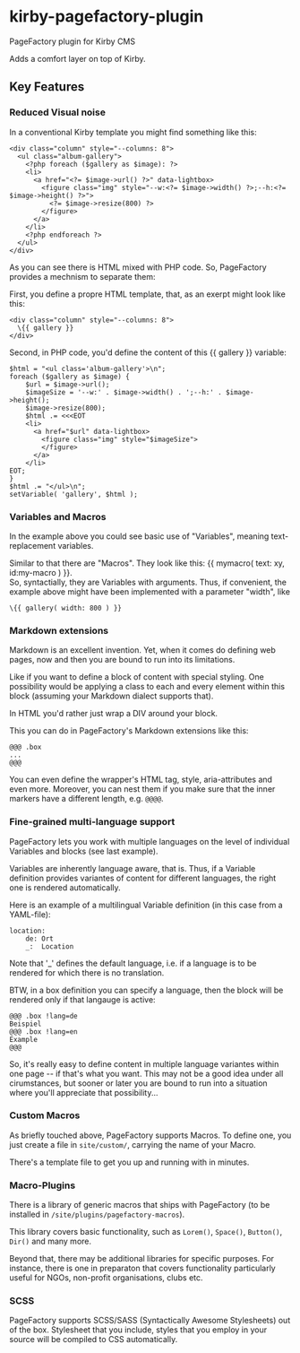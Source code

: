 # kirby-pagefactory-plugin

PageFactory plugin for Kirby CMS

Adds a comfort layer on top of Kirby.

## Key Features

### Reduced Visual noise

In a conventional Kirby template you might find something like this:

    <div class="column" style="--columns: 8">
      <ul class="album-gallery">
        <?php foreach ($gallery as $image): ?>
        <li>
          <a href="<?= $image->url() ?>" data-lightbox>
            <figure class="img" style="--w:<?= $image->width() ?>;--h:<?= $image->height() ?>">
              <?= $image->resize(800) ?>
            </figure>
          </a>
        </li>
        <?php endforeach ?>
      </ul>
    </div>

As you can see there is HTML mixed with PHP code.
So, PageFactory provides a mechnism to separate them:

First, you define a propre HTML template, that, as an exerpt might look like this:

    <div class="column" style="--columns: 8">
      \{{ gallery }}
    </div>

Second, in PHP code, you'd define the content of this \{{ gallery }} variable:

	$html = "<ul class='album-gallery'>\n";
    foreach ($gallery as $image) {
    	$url = $image->url();
    	$imageSize = '--w:' . $image->width() . ';--h:' . $image->height();
    	$image->resize(800);
    	$html .= <<<EOT
        <li>
          <a href="$url" data-lightbox>
            <figure class="img" style="$imageSize">
            </figure>
          </a>
        </li>
    EOT;
	}
	$html .= "</ul>\n";
	setVariable( 'gallery', $html );



### Variables and Macros

In the example above you could see basic use of "Variables", meaning text-replacement variables.

Similar to that there are "Macros". They look like this: \{{ mymacro( text: xy, id:my-macro ) }}.  
So, syntactially, they are Variables with arguments. Thus, if convenient, the example above might have been implemented with a parameter "width", like

	\{{ gallery( width: 800 ) }}



### Markdown extensions

Markdown is an excellent invention. Yet, when it comes do defining web pages, now and then you are bound to run into its limitations.

Like if you want to define a block of content with special styling. One possibility would be applying a class to each and every element within this block (assuming your Markdown dialect supports that).

In HTML you'd rather just wrap a DIV around your block.

This you can do in PageFactory's Markdown extensions like this:

	@@@ .box
	...
	@@@

You can even define the wrapper's HTML tag, style, aria-attributes and even more. Moreover, you can nest them if you make sure that the inner markers have a different length, e.g. ``@@@@``.


### Fine-grained multi-language support

PageFactory lets you work with multiple languages on the level of individual Variables and blocks (see last example).

Variables are inherently language aware, that is. Thus, if a Variable definition provides variantes of content for different languages, the right one is rendered automatically.

Here is an example of a multilingual Variable definition (in this case from a YAML-file):

	location:
		de: Ort
		_:  Location

Note that '_' defines the default language, i.e. if a language is to be rendered for which there is no translation.

BTW, in a box definition you can specify a language, then the block will be rendered only if that langauge is active:

	@@@ .box !lang=de
	Beispiel
	@@@ .box !lang=en
	Example
	@@@

So, it's really easy to define content in multiple language variantes within one page -- if that's what you want. This may not be a good idea under all cirumstances, but sooner or later you are bound to run into a situation where you'll appreciate that possibility...


### Custom Macros

As briefly touched above, PageFactory supports Macros. To define one, you just create a file in ``site/custom/``, carrying the name of your Macro.

There's a template file to get you up and running with in minutes.

### Macro-Plugins

There is a library of generic macros that ships with PageFactory (to be installed in ``/site/plugins/pagefactory-macros``).

This library covers basic functionality, such as ``Lorem()``, ``Space()``, ``Button()``, ``Dir()`` and many more.

Beyond that, there may be additional libraries for specific purposes. For instance, there is one in preparaton that covers functionality particularly useful for NGOs, non-profit organisations, clubs etc.


### SCSS

PageFactory supports SCSS/SASS (Syntactically Awesome Stylesheets) out of the box. Stylesheet that you include, styles that you employ in your source will be compiled to CSS automatically.


